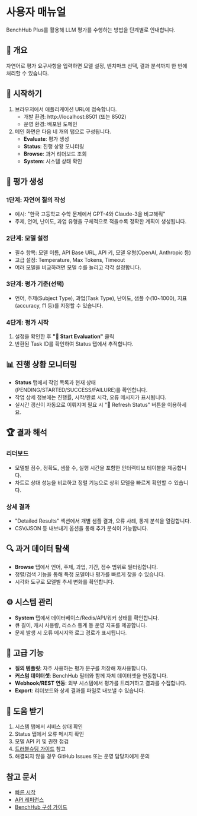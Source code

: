 # 사용자 매뉴얼

BenchHub Plus를 활용해 LLM 평가를 수행하는 방법을 단계별로 안내합니다.

## 🎯 개요
자연어로 평가 요구사항을 입력하면 모델 설정, 벤치마크 선택, 결과 분석까지 한 번에 처리할 수 있습니다.

## 🚀 시작하기
1. 브라우저에서 애플리케이션 URL에 접속합니다.
   - 개발 환경: http://localhost:8501 (또는 8502)
   - 운영 환경: 배포된 도메인
2. 메인 화면은 다음 네 개의 탭으로 구성됩니다.
   - **Evaluate**: 평가 생성
   - **Status**: 진행 상황 모니터링
   - **Browse**: 과거 리더보드 조회
   - **System**: 시스템 상태 확인

## 📝 평가 생성
### 1단계: 자연어 질의 작성
- 예시: "한국 고등학교 수학 문제에서 GPT-4와 Claude-3을 비교해줘"
- 주제, 언어, 난이도, 과업 유형을 구체적으로 적을수록 정확한 계획이 생성됩니다.

### 2단계: 모델 설정
- 필수 항목: 모델 이름, API Base URL, API 키, 모델 유형(OpenAI, Anthropic 등)
- 고급 설정: Temperature, Max Tokens, Timeout
- 여러 모델을 비교하려면 모델 수를 늘리고 각각 설정합니다.

### 3단계: 평가 기준(선택)
- 언어, 주제(Subject Type), 과업(Task Type), 난이도, 샘플 수(10~1000), 지표(accuracy, f1 등)를 지정할 수 있습니다.

### 4단계: 평가 시작
1. 설정을 확인한 후 **"🚀 Start Evaluation"** 클릭
2. 반환된 Task ID를 확인하여 Status 탭에서 추적합니다.

## 📊 진행 상황 모니터링
- **Status** 탭에서 작업 목록과 현재 상태(PENDING/STARTED/SUCCESS/FAILURE)를 확인합니다.
- 작업 상세 정보에는 진행률, 시작/완료 시각, 오류 메시지가 표시됩니다.
- 실시간 갱신이 자동으로 이뤄지며 필요 시 "🔄 Refresh Status" 버튼을 이용하세요.

## 🏆 결과 해석
### 리더보드
- 모델별 점수, 정확도, 샘플 수, 실행 시간을 포함한 인터랙티브 테이블을 제공합니다.
- 차트로 상대 성능을 비교하고 정렬 기능으로 상위 모델을 빠르게 확인할 수 있습니다.

### 상세 결과
- "Detailed Results" 섹션에서 개별 샘플 결과, 오류 사례, 통계 분석을 열람합니다.
- CSV/JSON 등 내보내기 옵션을 통해 추가 분석이 가능합니다.

## 🔍 과거 데이터 탐색
- **Browse** 탭에서 언어, 주제, 과업, 기간, 점수 범위로 필터링합니다.
- 정렬/검색 기능을 통해 특정 모델이나 평가를 빠르게 찾을 수 있습니다.
- 시각화 도구로 모델별 추세 변화를 확인합니다.

## ⚙️ 시스템 관리
- **System** 탭에서 데이터베이스/Redis/API/워커 상태를 확인합니다.
- 큐 길이, 캐시 사용량, 리소스 통계 등 운영 지표를 제공합니다.
- 문제 발생 시 오류 메시지와 로그 경로가 표시됩니다.

## 🔧 고급 기능
- **질의 템플릿**: 자주 사용하는 평가 문구를 저장해 재사용합니다.
- **커스텀 데이터셋**: BenchHub 필터와 함께 자체 데이터셋을 연동합니다.
- **Webhook/REST 연동**: 외부 시스템에서 평가를 트리거하고 결과를 수집합니다.
- **Export**: 리더보드와 상세 결과를 파일로 내보낼 수 있습니다.

## 🙋 도움 받기
1. 시스템 탭에서 서비스 상태 확인
2. Status 탭에서 오류 메시지 확인
3. 모델 API 키 및 권한 점검
4. [트러블슈팅 가이드](troubleshooting.md) 참고
5. 해결되지 않을 경우 GitHub Issues 또는 운영 담당자에게 문의

## 참고 문서
- [빠른 시작](quickstart.md)
- [API 레퍼런스](api-reference.md)
- [BenchHub 구성 가이드](BENCHHUB_CONFIG.md)
